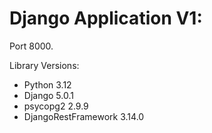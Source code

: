 # Django Application V1:

Port 8000. 

Library Versions:

- Python 3.12
- Django 5.0.1
- psycopg2 2.9.9
- DjangoRestFramework 3.14.0

